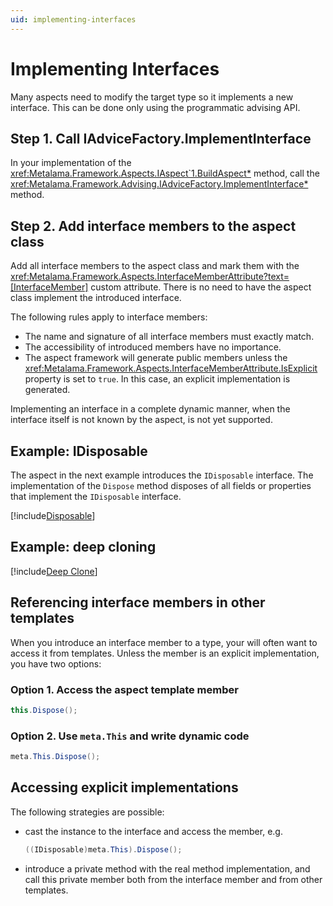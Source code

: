 ```yaml
---
uid: implementing-interfaces
---
```

# Implementing Interfaces

Many aspects need to modify the target type so it implements a new interface. This can be done only using the programmatic advising API.

## Step 1. Call IAdviceFactory.ImplementInterface

In your implementation of the <xref:Metalama.Framework.Aspects.IAspect`1.BuildAspect*> method, call the <xref:Metalama.Framework.Advising.IAdviceFactory.ImplementInterface*> method.

## Step 2. Add interface members to the aspect class

Add all interface members to the aspect class and mark them with the <xref:Metalama.Framework.Aspects.InterfaceMemberAttribute?text=[InterfaceMember]> custom attribute. There is no need to have the aspect class implement the introduced interface.

The following rules apply to interface members:

- The name and signature of all interface members must exactly match.
- The accessibility of introduced members have no importance.
- The aspect framework will generate public members unless the <xref:Metalama.Framework.Aspects.InterfaceMemberAttribute.IsExplicit> property is set to `true`. In this case, an explicit implementation is generated.

Implementing an interface in a complete dynamic manner, when the interface itself is not known by the aspect, is not yet supported.

## Example: IDisposable

The aspect in the next example introduces the `IDisposable` interface. The implementation of the `Dispose` method disposes of all fields or properties that implement the `IDisposable` interface.

[!include[Disposable](../../../code/Metalama.Documentation.SampleCode.AspectFramework/Disposable.cs)]

## Example: deep cloning

[!include[Deep Clone](../../../code/Metalama.Documentation.SampleCode.AspectFramework/DeepClone.cs)]


## Referencing interface members in other templates

When you introduce an interface member to a type, your will often want to access it from templates. Unless the member is an explicit implementation, you have two options:

[comment]: # (TODO: better code examples)


### Option 1. Access the aspect template member

```cs
this.Dispose();
```


### Option 2. Use `meta.This` and write dynamic code

```cs
meta.This.Dispose();
```

## Accessing explicit implementations

The following strategies are possible:

- cast the instance to the interface and access the member, e.g.

    ```cs
    ((IDisposable)meta.This).Dispose();
    ```

- introduce a private method with the real method implementation, and call this private member both from the interface member and from other templates.